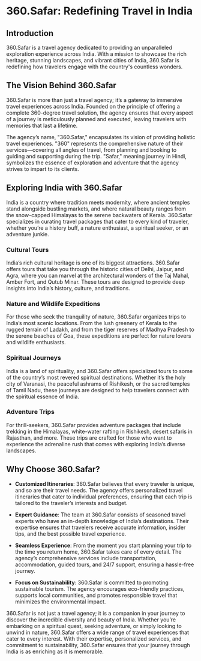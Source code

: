 # 360.Safar: Redefining Travel in India

## Introduction

360.Safar is a travel agency dedicated to providing an unparalleled exploration experience across India. With a mission to showcase the rich heritage, stunning landscapes, and vibrant cities of India, 360.Safar is redefining how travelers engage with the country's countless wonders.

## The Vision Behind 360.Safar

360.Safar is more than just a travel agency; it’s a gateway to immersive travel experiences across India. Founded on the principle of offering a complete 360-degree travel solution, the agency ensures that every aspect of a journey is meticulously planned and executed, leaving travelers with memories that last a lifetime.

The agency’s name, "360.Safar," encapsulates its vision of providing holistic travel experiences. "360" represents the comprehensive nature of their services—covering all angles of travel, from planning and booking to guiding and supporting during the trip. "Safar," meaning journey in Hindi, symbolizes the essence of exploration and adventure that the agency strives to impart to its clients.

## Exploring India with 360.Safar

India is a country where tradition meets modernity, where ancient temples stand alongside bustling markets, and where natural beauty ranges from the snow-capped Himalayas to the serene backwaters of Kerala. 360.Safar specializes in curating travel packages that cater to every kind of traveler, whether you’re a history buff, a nature enthusiast, a spiritual seeker, or an adventure junkie.

### Cultural Tours

India’s rich cultural heritage is one of its biggest attractions. 360.Safar offers tours that take you through the historic cities of Delhi, Jaipur, and Agra, where you can marvel at the architectural wonders of the Taj Mahal, Amber Fort, and Qutub Minar. These tours are designed to provide deep insights into India’s history, culture, and traditions.

### Nature and Wildlife Expeditions

For those who seek the tranquility of nature, 360.Safar organizes trips to India’s most scenic locations. From the lush greenery of Kerala to the rugged terrain of Ladakh, and from the tiger reserves of Madhya Pradesh to the serene beaches of Goa, these expeditions are perfect for nature lovers and wildlife enthusiasts.

### Spiritual Journeys

India is a land of spirituality, and 360.Safar offers specialized tours to some of the country’s most revered spiritual destinations. Whether it’s the holy city of Varanasi, the peaceful ashrams of Rishikesh, or the sacred temples of Tamil Nadu, these journeys are designed to help travelers connect with the spiritual essence of India.

### Adventure Trips

For thrill-seekers, 360.Safar provides adventure packages that include trekking in the Himalayas, white-water rafting in Rishikesh, desert safaris in Rajasthan, and more. These trips are crafted for those who want to experience the adrenaline rush that comes with exploring India’s diverse landscapes.

## Why Choose 360.Safar?

- **Customized Itineraries**: 360.Safar believes that every traveler is unique, and so are their travel needs. The agency offers personalized travel itineraries that cater to individual preferences, ensuring that each trip is tailored to the traveler’s interests and budget.

- **Expert Guidance**: The team at 360.Safar consists of seasoned travel experts who have an in-depth knowledge of India’s destinations. Their expertise ensures that travelers receive accurate information, insider tips, and the best possible travel experience.

- **Seamless Experience**: From the moment you start planning your trip to the time you return home, 360.Safar takes care of every detail. The agency’s comprehensive services include transportation, accommodation, guided tours, and 24/7 support, ensuring a hassle-free journey.

- **Focus on Sustainability**: 360.Safar is committed to promoting sustainable tourism. The agency encourages eco-friendly practices, supports local communities, and promotes responsible travel that minimizes the environmental impact.

<!-- ## Conclusion -->

360.Safar is not just a travel agency; it is a companion in your journey to discover the incredible diversity and beauty of India. Whether you’re embarking on a spiritual quest, seeking adventure, or simply looking to unwind in nature, 360.Safar offers a wide range of travel experiences that cater to every interest. With their expertise, personalized services, and commitment to sustainability, 360.Safar ensures that your journey through India is as enriching as it is memorable.
